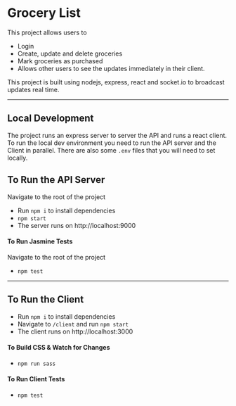 
# Grocery List 

This project allows users to 
- Login 
- Create, update and delete groceries 
- Mark groceries as purchased
- Allows other users to see the updates immediately in their client.

This project is built using nodejs, express, react and socket.io to broadcast updates real time.

---

## Local Development 

The project runs an express server to server the API and runs a react client. To run the local dev environment you need to run the API server and the Client in parallel. There are also some `.env` files that you will need to set locally.

## To Run the API Server

Navigate to the root of the project

- Run `npm i` to install dependencies
- `npm start`
- The server runs on http://localhost:9000

#### To Run Jasmine Tests

Navigate to the root of the project

- `npm test`

---

## To Run the Client

- Run `npm i` to install dependencies
- Navigate to `/client` and run `npm start`
- The client runs on http://localhost:3000


#### To Build CSS & Watch for Changes

- `npm run sass`

#### To Run Client Tests

- `npm test`

